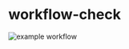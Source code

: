 # workflow-check

![example workflow](https://github.com/dmsiods/workflow-check/actions/workflows/hello-world.yml/badge.svg?event=push)